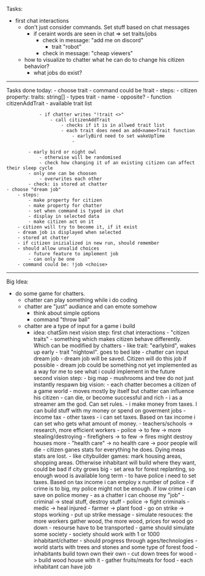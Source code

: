 Tasks:
- first chat interactions
    - don't just consider commands. Set stuff based on chat messages
        - if ceraint words are seen in chat => set traits/jobs
            - check in message: "add me on discord"
                - trait "robot"
            - check in message: "cheap viewers"
    - how to visualize to chatter what he can do to change his citizen behavior?
        - what jobs do exist?
    

---------------------------------------------------
Tasks done today:
    - choose trait
        - command could be !trait <choise>
            - steps:
                - citizen property: traits: string[]
                - types trait
                    - name
                    - opposite?
                - function citizenAddTrait
                - available trait list

                - if chatter writes "!trait <>"
                    - call citizenAddTrait
                        - checks if it is in allwed trait list
                        - each trait does need an add<name>Trait function
                            - earlyBird need to set wakeUpTime
                            -

            - early bird or night owl
                - otherwise will be randomised
                - check how changing it of an existing citizen can affect their sleep cycle
            - only one can be choosen
                - overwrites each other
            - check: is stored at chatter
    - choose "dream job"
        - steps:
            - make property for citizen
            - make property for chatter
            - set when command is typed in chat
            - display in selected data
            - make citizen act on it
        - citizen will try to become it, if it exist
        - dream job is displayed when selected
        - stored at chatter
        - if citizen inizialized in new run, should remember
        - should allow unvalid choices
            - future feature to implement job
            - can only be one
        - command could be: !job <choise>


--------------------------------------------------
Big Idea:
- do some game for chatters.
    - chatter can play something while i do coding
    - chatter are "just" audiance and can emote somehow
        - think about simple options
        - command "throw ball"
    - chatter are a type of input for a game i build
        - idea: chatSim
            next vision step:
                first chat interactions
                - "citizen traits"
                    - something which makes citizen behave differently. Which can be modified by chatters
                        - like trait: "earlybird", wakes up early
                        - trait "nightowl". goes to bed late
                -  chatter can input dream job
                    - dream job will be saved. Citizen will do this job if possible
                    - dream job could be something not yet implemented as a way for me to see what i could implement in the future                    
            second vision step:
                - big map
                - mushrooms and tree do not just instantly respawn
            big vision:
                - each chatter becomes a citizen of a game world
                    - moves mostly by itself but chatter can influence his citizen
                    - can die, or become successful and rich
                - i as a streamer am the god. Can set rules. 
                    - i make money from taxes. I can build stuff with my money or spend on goverment jobs
                        - income tax
                        - other taxes
                    - i can set taxes. Based on tax income i can set who gets what amount of money.
                        - teachers/schools -> research, more efficient workers
                        - police  -> to few -> more stealing/destroying
                        - firefighers -> to few -> fires might destroy houses more
                        - "health care" -> no health care -> poor people will die
                                - citizen ganes stats for everything he does. Dying meas stats are lost. 
                    - like citybuilder games: mark housing areas, shopping areas. Otherwise inhabitant will build where they want, could be bad if city grows big
                    - set area for forest replanting, so enough wood is available long term
                    - to have police i need to set taxes. Based on tax income i can employ x number of police
                        - if crime is to big, my police might not be enough. if low crime i can save on police money
                - as a chatter i can choose my "job"
                    - criminal -> steal stuff, destroy stuff
                    - police -> fight criminals
                    - medic -> heal injured
                    - farmer -> plant food
                    - go on strike -> stops working
                        - put up strike message
                - simulate resouces: the more workers gather wood, the more wood, prices for wood go down
                    - resourse have to be transported
                - game should simulate some society
                - society should work with 1 or 1000 inhabitant/chatter
                - should progress through ages/technologies
                - world starts with trees and stones and some type of forest food
                - inhabitants build town own their own
                    - cut down trees for wood -> build wood house with it
                    - gather fruits/meats for food
                    - each inhabitant can have job



